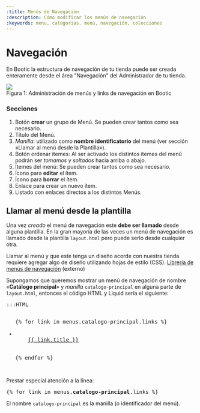 ```yaml
---
:title: Menús de Navegación
:description: Cómo modificar los menús de navegación
:keywords: menu, categorias, menú, navegación, colecciones
---
```


# Navegación 

En Bootic la estructura de navegación de tu tienda puede ser creada enteramente desde el área "Navegación" del
Administrador de tu tienda.

<div class="captura">
  <div class="c-contenido">
     <img src="/img/admin/menu_navegacion.png" />
  </div>
  <div class="c-pie">Figura 1: Administración de menús y links de navegación en Bootic</div>
</div>

### Secciones

1. Botón **crear** un grupo de Menú. Se pueden crear tantos como sea necesario.  
2. Título del Menú.
3. _Manilla_: utilizado como **nombre identificatorio** del menú (ver sección «Llamar al menú desde la Plantilla»).
4. Botón ordenar ítemes: Al ser activado los distintos ítemes del menú podrán ser _tomamos_ y _soltados_ hacia arriba o abajo.
5. Ítemes del menú: Se pueden crear tantos como sea necesario.
6. Ícono para **editar** el ítem.
7. Ícono para **borrar** el ítem.
8. Enlace para crear un nuevo ítem.
9. Listado con enlaces directos a los distintos Menús.

## Llamar al menú desde la plantilla

Una vez _creado_ el menú de navegación este **debe ser llamado** desde alguna plantilla. En la gran mayoría
de las veces un menú de navegación es llamado desde la plantilla `layout.html` pero puede serlo desde cualquier otra.

<div class="note info">
<p>Llamar al menú y que este tenga un diseño acorde con nuestra tienda requiere agregar algo de diseño utilizando hojas
de estilo (CSS). <a href="http://css.maxdesign.com.au/listamatic/">Librería de menús de navegación</a> (externo)</p>
</div>

Supongamos que queremos mostrar un menú de navegación de nombre «<strong>Catálogo principal</strong>» y _manilla_ `catalogo-principal` en
alguna parte de `layout.html`, entonces el código HTML y Liquid sería el siguiente:

<pre>:::HTML
<ul class="menu-catalogo-principal">
{% for link in menus.catalogo-principal.links %}
  <li class="menuitem-{{ link.slug }}{{ ' current' | if_current_page: link }}">
    <a href="{{ link.url }}">{{ link.title }}</a>
  </li>
{% endfor %}
</ul>
</pre>

Prestar especial atención a la línea:

<pre>
{% for link in menus.<strong>catalogo-principal</strong>.links %}
</pre>

El nombre `catalogo-principal` es la manilla (o identificador del menú).



